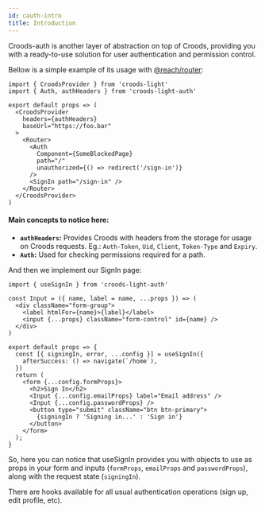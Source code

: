 ```yaml
---
id: cauth-intro
title: Introduction
---
```


Croods-auth is another layer of abstraction on top of Croods, providing you with a ready-to-use solution for user authentication and permission control.

Bellow is a simple example of its usage with [@reach/router](https://reach.tech/router):

```
import { CroodsProvider } from 'croods-light'
import { Auth, authHeaders } from 'croods-light-auth'

export default props => (
  <CroodsProvider
    headers={authHeaders}
    baseUrl="https://foo.bar"
  >
    <Router>
      <Auth
        Component={SomeBlockedPage}
        path="/"
        unauthorized={() => redirect('/sign-in')}
      />
      <SignIn path="/sign-in" />
    </Router>
  </CroodsProvider>
)
```

#### Main concepts to notice here:

- **`authHeaders`:** Provides Croods with headers from the storage for usage on Croods requests. Eg.: `Auth-Token`, `Uid`, `Client`, `Token-Type` and `Expiry`.
- **`Auth`:** Used for checking permissions required for a path.

And then we implement our SignIn page:

```
import { useSignIn } from 'croods-light-auth'

const Input = ({ name, label = name, ...props }) => (
  <div className="form-group">
    <label htmlFor={name}>{label}</label>
    <input {...props} className="form-control" id={name} />
  </div>
)

export default props => {
  const [{ signingIn, error, ...config }] = useSignIn({
    afterSuccess: () => navigate(`/home`),
  })
  return (
    <form {...config.formProps}>
      <h2>Sign In</h2>
      <Input {...config.emailProps} label="Email address" />
      <Input {...config.passwordProps} />
      <button type="submit" className="btn btn-primary">
        {signingIn ? 'Signing in...' : 'Sign in'}
      </button>
    </form>
  );
}
```

So, here you can notice that useSignIn provides you with objects to use as props
in your form and inputs (`formProps`, `emailProps` and `passwordProps`), along with the request state (`signingIn`).

There are hooks available for all usual authentication operations (sign up, edit profile, etc).
